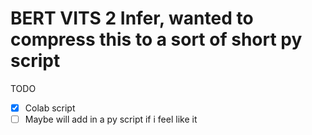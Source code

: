 # BERT VITS 2 Infer, wanted to compress this to a sort of short py script

TODO
- [x] Colab script
- [ ] Maybe will add in a py script if i feel like it
